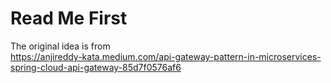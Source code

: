 # Read Me First

The original idea is from  
https://anjireddy-kata.medium.com/api-gateway-pattern-in-microservices-spring-cloud-api-gateway-85d7f0576af6
